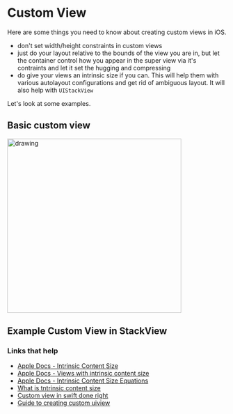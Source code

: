 # Custom View

Here are some things you need to know about creating custom views in iOS.

* don't set width/height constraints in custom views
* just do your layout relative to the bounds of the view you are in, but let the container control how you appear in the super view via it's contraints and let it set the hugging and compressing
* do give your views an intrinsic size if you can. This will help them with various autolayout configurations and get rid of ambiguous layout. It will also help with `UIStackView`

Let's look at some examples.

## Basic custom view

<img src="https://github.com/jrasmusson/ios-starter-kit/blob/master/autolayout/images/customview/basiac.png" alt="drawing" width="400"/>


## Example Custom View in StackView


### Links that help

* [Apple Docs - Intrinsic Content Size](https://developer.apple.com/documentation/uikit/uiview/1622600-intrinsiccontentsize)
* [Apple Docs - Views with intrinsic content size](https://developer.apple.com/library/archive/documentation/UserExperience/Conceptual/AutolayoutPG/ViewswithIntrinsicContentSize.html)
* [Apple Docs - Intrinsic Content Size Equations](https://developer.apple.com/library/archive/documentation/UserExperience/Conceptual/AutolayoutPG/AnatomyofaConstraint.html#//apple_ref/doc/uid/TP40010853-CH9-SW21)
* [What is tntrinsic content size](https://medium.com/@vialyx/import-uikit-what-is-intrinsic-content-size-20ae302f21f3)
* [Custom view in swift done right](https://blog.usejournal.com/custom-uiview-in-swift-done-right-ddfe2c3080a)
* [Guide to creating custom uiview](https://samwize.com/2017/11/01/guide-to-creating-custom-uiview/)
